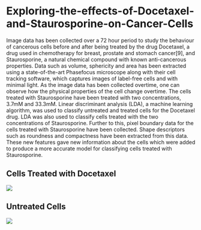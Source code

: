 # Exploring-the-effects-of-Docetaxel-and-Staurosporine-on-Cancer-Cells
Image data has been collected over a 72 hour period to study the behaviour of cancerous cells before and after being treated by the drug Docetaxel, a drug used in chemotherapy for breast, prostate and stomach cancer[9], and Staurosporine, a natural chemical compound with known anti-cancerous properties. Data such as volume, sphericity and area has been extracted using a state-of-the-art Phasefocus microscope along with their cell tracking software, which captures images of label-free cells and with minimal light. As the image data has been collected overtime, one can observe how the physical properties of the cell change overtime. The cells treated with Staurosporine have been treated with two concentrations, 3.7mM and 33.3mM. Linear discriminant analysis (LDA), a machine learning algorithm, was used to classify untreated and treated cells for the Docetaxel drug. LDA was also used to classify cells treated with the two concentrations of Staurosporine. Further to this, pixel boundary data for the cells treated with Staurosporine have been collected. Shape descriptors such as roundness and compactness have been extracted from this data. These new features gave new information about the cells which were added to produce a more accurate model for classifying cells treated with Staurosporine.

## Cells Treated with Docetaxel

![](https://media.giphy.com/media/UTpbq4MocXaL87HwHs/giphy.gif)

## Untreated Cells

![](https://media.giphy.com/media/YMGASM4CatkDIU7tPA/giphy.gif)
